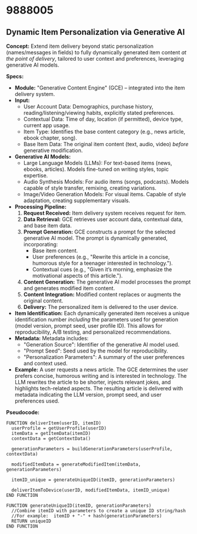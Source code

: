 # 9888005

## Dynamic Item Personalization via Generative AI

**Concept:** Extend item delivery beyond static personalization (names/messages in fields) to fully dynamically generated item content *at the point of delivery*, tailored to user context and preferences, leveraging generative AI models.

**Specs:**

*   **Module:** "Generative Content Engine" (GCE) – integrated into the item delivery system.
*   **Input:**
    *   User Account Data:  Demographics, purchase history, reading/listening/viewing habits, explicitly stated preferences.
    *   Contextual Data: Time of day, location (if permitted), device type, current app usage.
    *   Item Type: Identifies the base content category (e.g., news article, ebook chapter, song).
    *   Base Item Data:  The original item content (text, audio, video) *before* generative modification.
*   **Generative AI Models:**
    *   Large Language Models (LLMs): For text-based items (news, ebooks, articles).  Models fine-tuned on writing styles, topic expertise.
    *   Audio Synthesis Models: For audio items (songs, podcasts). Models capable of style transfer, remixing, creating variations.
    *   Image/Video Generation Models: For visual items. Capable of style adaptation, creating supplementary visuals.
*   **Processing Pipeline:**
    1.  **Request Received:** Item delivery system receives request for item.
    2.  **Data Retrieval:**  GCE retrieves user account data, contextual data, and base item data.
    3.  **Prompt Generation:** GCE constructs a prompt for the selected generative AI model. The prompt is dynamically generated, incorporating:
        *   Base item content.
        *   User preferences (e.g., "Rewrite this article in a concise, humorous style for a teenager interested in technology.").
        *   Contextual cues (e.g., "Given it’s morning, emphasize the motivational aspects of this article.").
    4.  **Content Generation:** The generative AI model processes the prompt and generates modified item content.
    5.  **Content Integration:** Modified content replaces or augments the original content.
    6.  **Delivery:** The personalized item is delivered to the user device.
*   **Item Identification:**  Each dynamically generated item receives a unique identification number *including* the parameters used for generation (model version, prompt seed, user profile ID). This allows for reproducibility, A/B testing, and personalized recommendations.
*   **Metadata:**  Metadata includes:
    *   "Generation Source": Identifier of the generative AI model used.
    *   "Prompt Seed":  Seed used by the model for reproducibility.
    *   "Personalization Parameters": A summary of the user preferences and context used.
*   **Example:** A user requests a news article.  The GCE determines the user prefers concise, humorous writing and is interested in technology. The LLM rewrites the article to be shorter, injects relevant jokes, and highlights tech-related aspects. The resulting article is delivered with metadata indicating the LLM version, prompt seed, and user preferences used.

**Pseudocode:**

```
FUNCTION deliverItem(userID, itemID)
  userProfile = getUserProfile(userID)
  itemData = getItemData(itemID)
  contextData = getContextData()

  generationParameters = buildGenerationParameters(userProfile, contextData)

  modifiedItemData = generateModifiedItem(itemData, generationParameters)

  itemID_unique = generateUniqueID(itemID, generationParameters)

  deliverItemToDevice(userID, modifiedItemData, itemID_unique)
END FUNCTION

FUNCTION generateUniqueID(itemID, generationParameters)
  //Combine itemID with parameters to create a unique ID string/hash
  //For example:  itemID + "-" + hash(generationParameters)
  RETURN uniqueID
END FUNCTION
```